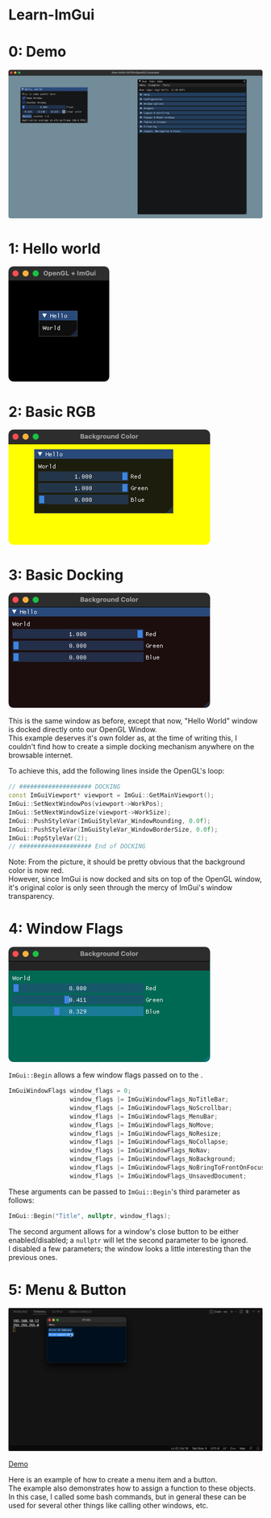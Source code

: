 # Learn-ImGui

# 0: Demo
![0_demo](0_demo/docs/0_demo.png)

# 1: Hello world
![1_hello_world](1_hello_world/docs/1_hello_world.png)

# 2: Basic RGB
![2_basic_rgb](2_basic_rgb/docs/2_basic_rgb.png)

# 3: Basic Docking
![3_basic_docking](3_basic_docking/docs/3_basic_docking.png)

This is the same window as before, except that now, "Hello World" window is docked directly onto our OpenGL Window.<br>
This example deserves it's own folder as, at the time of writing this, I couldn't find how to create a simple docking mechanism anywhere on the browsable internet.

To achieve this, add the following lines inside the OpenGL's loop:
```C++
// #################### DOCKING
const ImGuiViewport* viewport = ImGui::GetMainViewport();
ImGui::SetNextWindowPos(viewport->WorkPos);
ImGui::SetNextWindowSize(viewport->WorkSize);
ImGui::PushStyleVar(ImGuiStyleVar_WindowRounding, 0.0f);
ImGui::PushStyleVar(ImGuiStyleVar_WindowBorderSize, 0.0f);
ImGui::PopStyleVar(2);
// #################### End of DOCKING
```
Note: From the picture, it should be pretty obvious that the background color is now red.<br>
However, since ImGui is now docked and sits on top of the OpenGL window, it's original color is only seen through the mercy of ImGui's window transparency.

# 4: Window Flags
![4_window_flags](4_window_flags/docs/4_window_flags.png)

`ImGui::Begin` allows a few window flags passed on to the .<br>
```C++
ImGuiWindowFlags window_flags = 0;
				 window_flags |= ImGuiWindowFlags_NoTitleBar;
				 window_flags |= ImGuiWindowFlags_NoScrollbar;
				 window_flags |= ImGuiWindowFlags_MenuBar;
				 window_flags |= ImGuiWindowFlags_NoMove;
				 window_flags |= ImGuiWindowFlags_NoResize;
				 window_flags |= ImGuiWindowFlags_NoCollapse;
				 window_flags |= ImGuiWindowFlags_NoNav;
				 window_flags |= ImGuiWindowFlags_NoBackground;
				 window_flags |= ImGuiWindowFlags_NoBringToFrontOnFocus;
				 window_flags |= ImGuiWindowFlags_UnsavedDocument;
```
These arguments can be passed to `ImGui::Begin`'s third parameter as follows:
```C++
ImGui::Begin("Title", nullptr, window_flags);
```
The second argument allows for a window's close button to be either enabled/disabled; a `nullptr` will let the second parameter to be ignored.<br>
I disabled a few parameters; the window looks a little interesting than the previous ones.

# 5: Menu & Button
![5_menu_&_button](5_menu_&_button/docs/5_menu_&_button.png)

[Demo](https://youtu.be/k6_Xa8qQtKQ)

Here is an example of how to create a menu item and a button.<br>
The example also demonstrates how to assign a function to these objects.<br>
In this case, I called some bash commands, but in general these can be used for several other things like calling other windows, etc.

